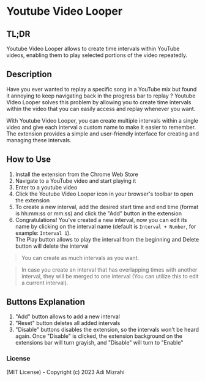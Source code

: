 # Youtube Video Looper

## TL;DR

Youtube Video Looper allows to create time intervals within YouTube videos, enabling them to play selected portions of the video repeatedly.

## Description

Have you ever wanted to replay a specific song in a YouTube mix but found it annoying to keep navigating back in the progress bar to replay ? Youtube Video Looper solves this problem by allowing you to create time intervals within the video that you can easily access and replay whenever you want.

With Youtube Video Looper, you can create multiple intervals within a single video and give each interval a custom name to make it easier to remember. The extension provides a simple and user-friendly interface for creating and managing these intervals.

## How to Use

1. Install the extension from the Chrome Web Store
2. Navigate to a YouTube video and start playing it
3. Enter to a youtube video
4. Click the Youtube Video Looper icon in your browser's toolbar to open the extension
5. To create a new interval, add the desired start time and end time (format is hh:mm:ss or mm:ss) and click the "Add" button in the extension
6. Congratulations! You've created a new interval, now you can edit its name by clicking on the interval name (default is `Interval + Number`, for example: `Interval 1`).<br>The Play button allows to play the interval from the beginning and Delete button will delete the interval

> You can create as much intervals as you want.

> In case you create an interval that has overlapping times with another interval, they will be merged to one interval (You can utilize this to edit a current interval).

## Buttons Explanation

1. "Add" button allows to add a new interval
2. "Reset" button deletes all added intervals
3. "Disable" buttons disables the extension, so the intervals won't be heard again. Once "Disable" is clicked, the extension background on the extensions bar will turn grayish, and "Disable" will turn to "Enable"

### License

(MIT License) - Copyright (c) 2023 Adi Mizrahi
